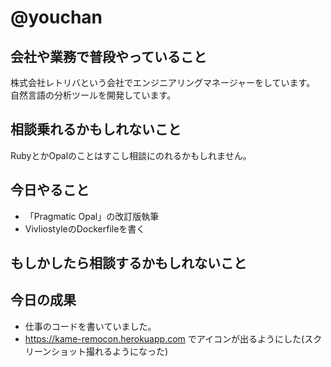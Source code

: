 # @youchan

## 会社や業務で普段やっていること

株式会社レトリバという会社でエンジニアリングマネージャーをしています。  
自然言語の分析ツールを開発しています。

## 相談乗れるかもしれないこと

RubyとかOpalのことはすこし相談にのれるかもしれません。

## 今日やること

* 「Pragmatic Opal」の改訂版執筆
* VivliostyleのDockerfileを書く

## もしかしたら相談するかもしれないこと

## 今日の成果

* 仕事のコードを書いていました。
* https://kame-remocon.herokuapp.com でアイコンが出るようにした(スクリーンショット撮れるようになった)
